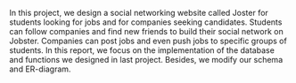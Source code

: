 
In this project, we design a social networking website called Joster for students looking for jobs and for companies seeking candidates. Students can follow companies and find new friends to build their social network on Jobster. Companies can post jobs and even push jobs to specific groups of students. In this report, we focus on the implementation of the database and functions we designed in last project. Besides, we modify our schema and ER-diagram.
